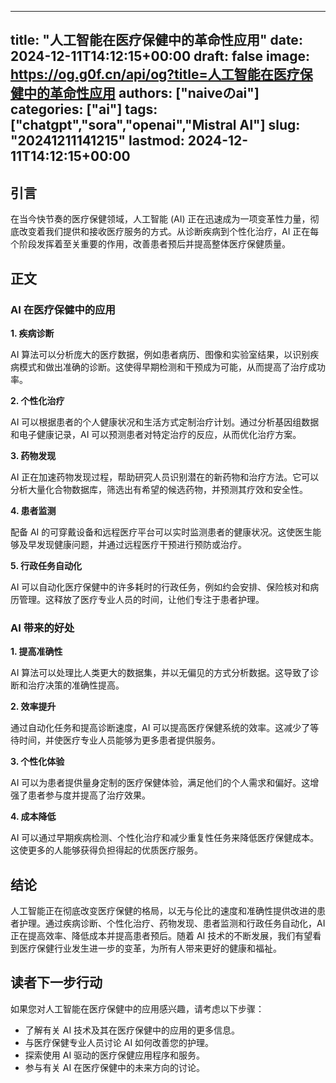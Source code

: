 
---
title: "人工智能在医疗保健中的革命性应用"
date: 2024-12-11T14:12:15+00:00
draft: false
image: https://og.g0f.cn/api/og?title=人工智能在医疗保健中的革命性应用
authors: ["naiveのai"]
categories: ["ai"]
tags: ["chatgpt","sora","openai","Mistral AI"]
slug: "20241211141215"
lastmod: 2024-12-11T14:12:15+00:00
---
## 引言

在当今快节奏的医疗保健领域，人工智能 (AI) 正在迅速成为一项变革性力量，彻底改变着我们提供和接收医疗服务的方式。从诊断疾病到个性化治疗，AI 正在每个阶段发挥着至关重要的作用，改善患者预后并提高整体医疗保健质量。

## 正文

### AI 在医疗保健中的应用

**1. 疾病诊断**

AI 算法可以分析庞大的医疗数据，例如患者病历、图像和实验室结果，以识别疾病模式和做出准确的诊断。这使得早期检测和干预成为可能，从而提高了治疗成功率。

**2. 个性化治疗**

AI 可以根据患者的个人健康状况和生活方式定制治疗计划。通过分析基因组数据和电子健康记录，AI 可以预测患者对特定治疗的反应，从而优化治疗方案。

**3. 药物发现**

AI 正在加速药物发现过程，帮助研究人员识别潜在的新药物和治疗方法。它可以分析大量化合物数据库，筛选出有希望的候选药物，并预测其疗效和安全性。

**4. 患者监测**

配备 AI 的可穿戴设备和远程医疗平台可以实时监测患者的健康状况。这使医生能够及早发现健康问题，并通过远程医疗干预进行预防或治疗。

**5. 行政任务自动化**

AI 可以自动化医疗保健中的许多耗时的行政任务，例如约会安排、保险核对和病历管理。这释放了医疗专业人员的时间，让他们专注于患者护理。

### AI 带来的好处

**1. 提高准确性**

AI 算法可以处理比人类更大的数据集，并以无偏见的方式分析数据。这导致了诊断和治疗决策的准确性提高。

**2. 效率提升**

通过自动化任务和提高诊断速度，AI 可以提高医疗保健系统的效率。这减少了等待时间，并使医疗专业人员能够为更多患者提供服务。

**3. 个性化体验**

AI 可以为患者提供量身定制的医疗保健体验，满足他们的个人需求和偏好。这增强了患者参与度并提高了治疗效果。

**4. 成本降低**

AI 可以通过早期疾病检测、个性化治疗和减少重复性任务来降低医疗保健成本。这使更多的人能够获得负担得起的优质医疗服务。

## 结论

人工智能正在彻底改变医疗保健的格局，以无与伦比的速度和准确性提供改进的患者护理。通过疾病诊断、个性化治疗、药物发现、患者监测和行政任务自动化，AI 正在提高效率、降低成本并提高患者预后。随着 AI 技术的不断发展，我们有望看到医疗保健行业发生进一步的变革，为所有人带来更好的健康和福祉。

## 读者下一步行动

如果您对人工智能在医疗保健中的应用感兴趣，请考虑以下步骤：

* 了解有关 AI 技术及其在医疗保健中的应用的更多信息。
* 与医疗保健专业人员讨论 AI 如何改善您的护理。
* 探索使用 AI 驱动的医疗保健应用程序和服务。
* 参与有关 AI 在医疗保健中的未来方向的讨论。